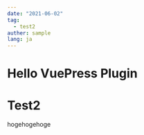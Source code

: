 ```yaml
---
date: "2021-06-02"
tag:
  - test2
auther: sample
lang: ja
---
```


# Hello VuePress Plugin

# Test2

hogehogehoge
